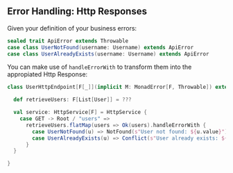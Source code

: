 ## Error Handling: Http Responses

Given your definition of your business errors:

```scala
sealed trait ApiError extends Throwable
case class UserNotFound(username: Username) extends ApiError
case class UserAlreadyExists(username: Username) extends ApiError
```

You can make use of `handleErrorWith` to transform them into the appropiated Http Response:

```scala
class UserHttpEndpoint[F[_]](implicit M: MonadError[F, Throwable]) extends Http4sDsl[F] {

  def retrieveUsers: F[List[User]] = ???

  val service: HttpService[F] = HttpService {
    case GET -> Root / "users" =>
      retrieveUsers.flatMap(users => Ok(users).handleErrorWith {
        case UserNotFound(u) => NotFound(s"User not found: ${u.value}")
        case UserAlreadyExists(u) => Conflict(s"User already exists: ${u.value}")
      }
  }

}
```
